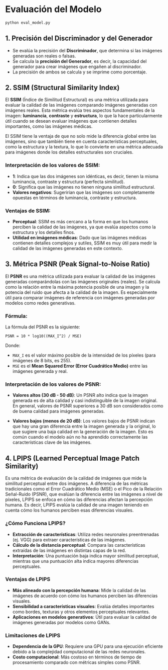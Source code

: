 # Evaluación del Modelo

```bash
python eval_model.py
```
## 1. Precisión del Discriminador y del Generador
   - Se evalúa la precisión del **Discriminador**, que determina si las imágenes generadas son reales o falsas.
   - Se calcula la **precisión del Generador**, es decir, la capacidad del generador para crear imágenes que engañen al discriminador.
   - La precisión de ambos se calcula y se imprime como porcentaje.


## 2. **SSIM (Structural Similarity Index)**

El **SSIM** (Índice de Similitud Estructural) es una métrica utilizada para evaluar la calidad de las imágenes comparando imágenes generadas con imágenes reales. Esta métrica evalúa tres aspectos fundamentales de la imagen: **luminancia**, **contraste** y **estructura**, lo que la hace particularmente útil cuando se desean evaluar imágenes que contienen detalles importantes, como las imágenes médicas.

El SSIM tiene la ventaja de que no solo mide la diferencia global entre las imágenes, sino que también tiene en cuenta características perceptuales, como la estructura y la textura, lo que lo convierte en una métrica adecuada para imágenes donde los detalles estructurales son cruciales.

### Interpretación de los valores de SSIM:
- **1**: Indica que las dos imágenes son idénticas, es decir, tienen la misma luminancia, contraste y estructura (perfecta similitud).
- **0**: Significa que las imágenes no tienen ninguna similitud estructural.
- **Valores negativos**: Sugerirían que las imágenes son completamente opuestas en términos de luminancia, contraste y estructura.

### Ventajas de SSIM:
- **Perceptual**: SSIM es más cercano a la forma en que los humanos perciben la calidad de las imágenes, ya que evalúa aspectos como la estructura y los detalles finos.
- **Utilidad en imágenes médicas**: Dado que las imágenes médicas contienen detalles complejos y sutiles, SSIM es muy útil para medir la calidad de las imágenes generadas en este contexto.


## 3. Métrica PSNR (Peak Signal-to-Noise Ratio)

El **PSNR** es una métrica utilizada para evaluar la calidad de las imágenes generadas comparándolas con las imágenes originales (reales). Se calcula como la relación entre la máxima potencia posible de una imagen y la potencia del ruido que afecta a la calidad de la imagen. Es especialmente útil para comparar imágenes de referencia con imágenes generadas por modelos como redes generativas.

### Fórmula:
La fórmula del PSNR es la siguiente:
```
PSNR = 10 * log10((MAX_I^2) / MSE)
```
Donde:
- `MAX_I` es el valor máximo posible de la intensidad de los píxeles (para imágenes de 8 bits, es 255).
- `MSE` es el **Mean Squared Error (Error Cuadrático Medio)** entre las imágenes generada y real.

### Interpretación de los valores de PSNR:
- **Valores altos (30 dB - 50 dB)**: Un PSNR alto indica que la imagen generada es de alta calidad y casi indistinguible de la imagen original. En general, valores de PSNR superiores a 30 dB son considerados como de buena calidad para imágenes generadas.
  
- **Valores bajos (menos de 20 dB)**: Los valores bajos de PSNR indican que hay una gran diferencia entre la imagen generada y la original, lo que sugiere una baja calidad en la generación de la imagen. Esto es común cuando el modelo aún no ha aprendido correctamente las características clave de las imágenes.

## 4. LPIPS (Learned Perceptual Image Patch Similarity) 
Es una métrica de evaluación de la calidad de imágenes que mide la similitud perceptual entre dos imágenes. A diferencia de las métricas tradicionales como el Error Cuadrático Medio (MSE) o el Pico de la Relación Señal-Ruido (PSNR), que evalúan la diferencia entre las imágenes a nivel de píxeles, LPIPS se enfoca en cómo las diferencias afectan la percepción humana. Es decir, LPIPS evalúa la calidad de una imagen teniendo en cuenta cómo los humanos perciben esas diferencias visuales.

### ¿Cómo Funciona LPIPS?
- **Extracción de características**: Utiliza redes neuronales preentrenadas (ej. VGG) para extraer características de las imágenes.
- **Cálculo de la distancia perceptual**: Compara las características extraídas de las imágenes en distintas capas de la red.
- **Interpretación**: Una puntuación baja indica mayor similitud perceptual, mientras que una puntuación alta indica mayores diferencias perceptuales.

### Ventajas de LPIPS
- **Más alineado con la percepción humana**: Mide la calidad de las imágenes de acuerdo con cómo los humanos perciben las diferencias visuales.
- **Sensibilidad a características visuales**: Evalúa detalles importantes como bordes, texturas y otros elementos perceptuales relevantes.
- **Aplicaciones en modelos generativos**: Útil para evaluar la calidad de imágenes generadas por modelos como GANs.

### Limitaciones de LPIPS
- **Dependencia de la GPU**: Requiere una GPU para una ejecución eficiente debido a la complejidad computacional de las redes neuronales.
- **Costo computacional**: Más costoso en términos de tiempo de procesamiento comparado con métricas simples como PSNR.
